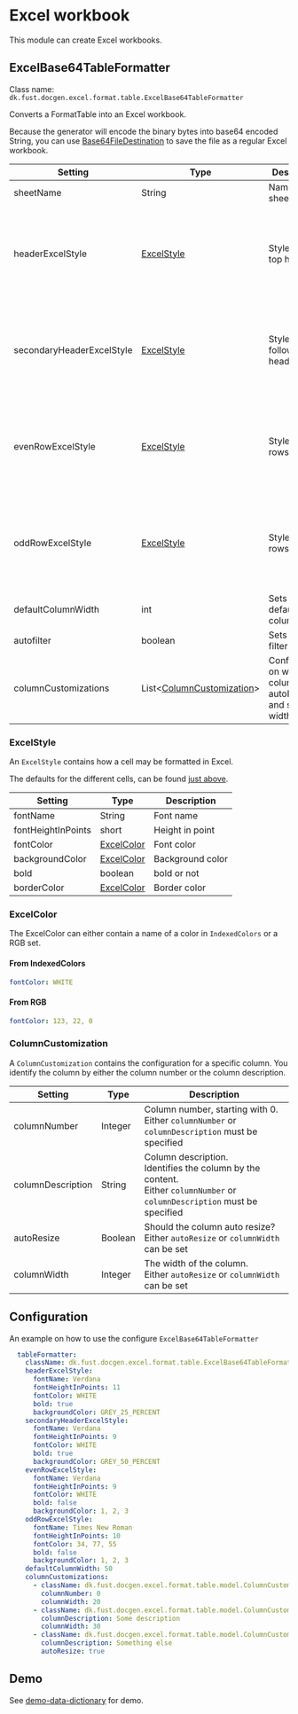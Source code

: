 # Excel workbook

This module can create Excel workbooks.

## ExcelBase64TableFormatter

Class name: `dk.fust.docgen.excel.format.table.ExcelBase64TableFormatter`

Converts a FormatTable into an Excel workbook.

Because the generator will encode the binary bytes into base64 encoded String, you can use
[Base64FileDestination](../../README.md#base64filedestination) to save the file as a regular Excel workbook.

| Setting                   | Type                                              | Description                                                     | Default                                                                                                                                                                                      |
|---------------------------|---------------------------------------------------|-----------------------------------------------------------------|----------------------------------------------------------------------------------------------------------------------------------------------------------------------------------------------|
| sheetName                 | String                                            | Name of the sheet                                               | `Sheet1`                                                                                                                                                                                     |
| headerExcelStyle          | [ExcelStyle](#excelstyle)                         | Style of the top header                                         | fontName: `Verdana` <br/>fontHeightInPoints `11`<br/>fontColor: `IndexedColors.WHITE`<br/>backgroundColor: `IndexedColors.DARK_BLUE`<br/>bold: `true`<br/>borderColor: `IndexedColors.WHITE` |
| secondaryHeaderExcelStyle | [ExcelStyle](#excelstyle)                         | Style of the following headers                                  | fontName: `Verdana` <br/>fontHeightInPoints `9`<br/>fontColor: `IndexedColors.WHITE`<br/>backgroundColor: `IndexedColors.LIGHT_BLUE`<br/>bold: `true`<br/>borderColor: `IndexedColors.WHITE` |
| evenRowExcelStyle         | [ExcelStyle](#excelstyle)                         | Style of even rows                                              | fontName: `Verdana` <br/>fontHeightInPoints `9`<br/>fontColor: `IndexedColors.BLACK`<br/>backgroundColor: `220, 220, 220`<br/>bold: `false`<br/>borderColor: `IndexedColors.WHITE`           |
| oddRowExcelStyle          | [ExcelStyle](#excelstyle)                         | Style of even rows                                              | fontName: `Verdana` <br/>fontHeightInPoints `9`<br/>fontColor: `IndexedColors.BLACK`<br/>backgroundColor: `240, 240, 240`<br/>bold: `false`<br/>borderColor: `IndexedColors.WHITE`           |
| defaultColumnWidth        | int                                               | Sets the default column width                                   | 50                                                                                                                                                                                           |
| autofilter                | boolean                                           | Sets auto filter                                                | true                                                                                                                                                                                         |
| columnCustomizations      | List<[ColumnCustomization](#columnCustomization)> | Configuration on which columns to autoResize and setting widths |                                                                                                                                                                                              |

### ExcelStyle

An `ExcelStyle` contains how a cell may be formatted in Excel.

The defaults for the different cells, can be found [just above](#excelbase64tableformatter).

| Setting            | Type                      | Description      | 
|--------------------|---------------------------|------------------|
| fontName           | String                    | Font name        |
| fontHeightInPoints | short                     | Height in point  |
| fontColor          | [ExcelColor](#excelcolor) | Font color       |
| backgroundColor    | [ExcelColor](#excelcolor) | Background color |
| bold               | boolean                   | bold or not      |
| borderColor        | [ExcelColor](#excelcolor) | Border color     |

### ExcelColor

The ExcelColor can either contain a name of a color in `IndexedColors` or a RGB set.

#### From IndexedColors
```yaml
fontColor: WHITE
```

#### From RGB
```yaml
fontColor: 123, 22, 0
```

### ColumnCustomization

A `ColumnCustomization` contains the configuration for a specific column.
You identify the column by either the column number or the column description.

| Setting           | Type    | Description                                                                                                                       | 
|-------------------|---------|-----------------------------------------------------------------------------------------------------------------------------------|
| columnNumber      | Integer | Column number, starting with 0. <br/>Either `columnNumber` or `columnDescription` must be specified                               |
| columnDescription | String  | Column description. <br/>Identifies the column by the content.<br/>Either `columnNumber` or `columnDescription` must be specified |
| autoResize        | Boolean | Should the column auto resize? <br/>Either `autoResize` or `columnWidth` can be set                                               |
| columnWidth       | Integer | The width of the column. <br/>Either `autoResize` or `columnWidth` can be set                                                     |

## Configuration

An example on how to use the configure `ExcelBase64TableFormatter`

```yaml
  tableFormatter:
    className: dk.fust.docgen.excel.format.table.ExcelBase64TableFormatter
    headerExcelStyle:
      fontName: Verdana
      fontHeightInPoints: 11
      fontColor: WHITE
      bold: true
      backgroundColor: GREY_25_PERCENT
    secondaryHeaderExcelStyle:
      fontName: Verdana
      fontHeightInPoints: 9
      fontColor: WHITE
      bold: true
      backgroundColor: GREY_50_PERCENT
    evenRowExcelStyle:
      fontName: Verdana
      fontHeightInPoints: 9
      fontColor: WHITE
      bold: false
      backgroundColor: 1, 2, 3
    oddRowExcelStyle:
      fontName: Times New Roman
      fontHeightInPoints: 10
      fontColor: 34, 77, 55
      bold: false
      backgroundColor: 1, 2, 3
    defaultColumnWidth: 50
    columnCustomizations:
      - className: dk.fust.docgen.excel.format.table.model.ColumnCustomization
        columnNumber: 0
        columnWidth: 20
      - className: dk.fust.docgen.excel.format.table.model.ColumnCustomization
        columnDescription: Some description
        columnWidth: 30
      - className: dk.fust.docgen.excel.format.table.model.ColumnCustomization
        columnDescription: Something else
        autoResize: true
```

## Demo

See [demo-data-dictionary](../../demos/demo-data-dictionary) for demo.
